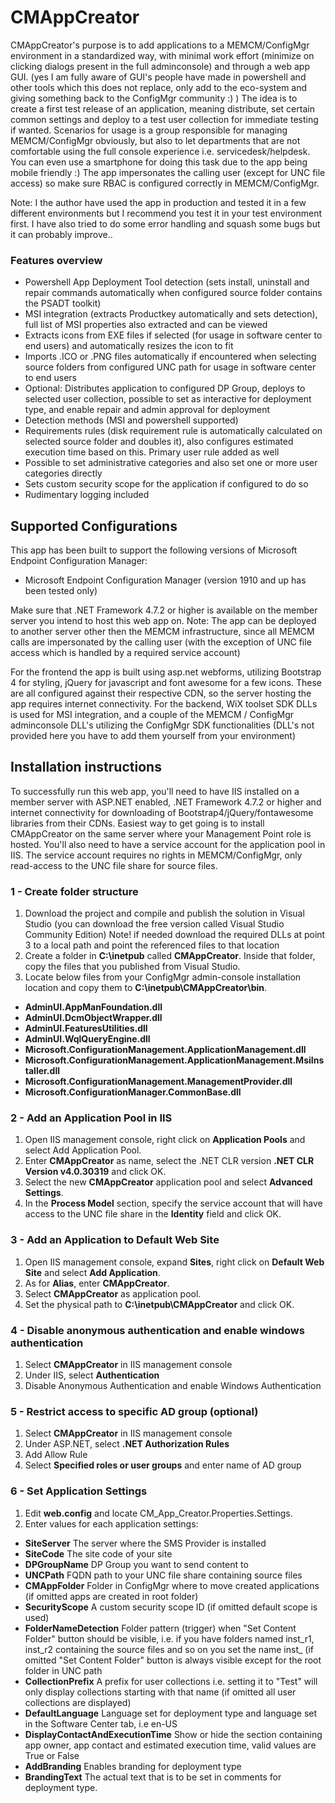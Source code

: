 # CMAppCreator

CMAppCreator's purpose is to add applications to a MEMCM/ConfigMgr environment in a standardized way, with minimal work effort (minimize on clicking dialogs present in the full adminconsole) and through a web app GUI. (yes I am fully aware of GUI's people have made in powershell and other tools which this does not replace, only add to the eco-system and giving something back to the ConfigMgr community :) )
The idea is to create a first test release of an application, meaning distribute, set certain common settings and deploy to a test user collection for immediate testing if wanted.
Scenarios for usage is a group responsible for managing MEMCM/ConfigMgr obviously, but also to let departments that are not comfortable using the full console experience i.e. servicedesk/helpdesk. You can even use a smartphone for doing this task due to the app being mobile friendly :)
The app impersonates the calling user (except for UNC file access) so make sure RBAC is configured correctly in MEMCM/ConfigMgr.

Note: I the author have used the app in production and tested it in a few different environments but I recommend you test it in your test environment first. I have also tried to do some error handling and squash some bugs but it can probably improve..

### Features overview

- Powershell App Deployment Tool detection (sets install, uninstall and repair commands automatically when configured source folder contains the PSADT toolkit)
- MSI integration (extracts Productkey automatically and sets detection), full list of MSI properties also extracted and can be viewed
- Extracts icons from EXE files if selected (for usage in software center to end users) and automatically resizes the icon to fit
- Imports .ICO or .PNG files automatically if encountered when selecting source folders from configured UNC path for usage in software center to end users
- Optional: Distributes application to configured DP Group, deploys to selected user collection, possible to set as interactive for deployment type, and enable repair and admin approval for deployment
- Detection methods (MSI and powershell supported)
- Requirements rules (disk requirement rule is automatically calculated on selected source folder and doubles it), also configures estimated execution time based on this. Primary user rule added as well
- Possible to set administrative categories and also set one or more user categories directly
- Sets custom security scope for the application if configured to do so
- Rudimentary logging included

## Supported Configurations
This app has been built to support the following versions of Microsoft Endpoint Configuration Manager:

- Microsoft Endpoint Configuration Manager (version 1910 and up has been tested only)

Make sure that .NET Framework 4.7.2 or higher is available on the member server you intend to host this web app on.
Note: The app can be deployed to another server other then the MEMCM infrastructure, since all MEMCM calls are impersonated by the calling user (with the exception of UNC file access which is handled by a required service account)

For the frontend the app is built using asp.net webforms, utilizing Bootstrap 4 for styling, jQuery for javascript and font awesome for a few icons. These are all configured against their respective CDN, so the server hosting the app requires internet connectivity.
For the backend, WiX toolset SDK DLLs is used for MSI integration, and a couple of the MEMCM / ConfigMgr adminconsole DLL's utilizing the ConfigMgr SDK functionalities (DLL's not provided here you have to add them yourself from your environment)

## Installation instructions

To successfully run this web app, you'll need to have IIS installed on a member server with ASP.NET enabled, .NET Framework 4.7.2 or higher and internet connectivity for downloading of Bootstrap4/jQuery/fontawesome libraries from their CDNs. Easiest way to get going is to install CMAppCreator on the same server where your Management Point role is hosted. You'll also need to have a service account for the application pool in IIS. The service account requires no rights in MEMCM/ConfigMgr, only read-access to the UNC file share for source files.

### 1 - Create folder structure
1. Download the project and compile and publish the solution in Visual Studio (you can download the free version called Visual Studio Community Edition) Note! if needed download the required DLLs at point 3 to a local path and point the referenced files to that location
2. Create a folder in <b>C:\inetpub</b> called <b>CMAppCreator</b>. Inside that folder, copy the files that you published from Visual Studio.
3. Locate below files from your ConfigMgr admin-console installation location and copy them to <b>C:\inetpub\CMAppCreator\bin</b>.
  - <b>AdminUI.AppManFoundation.dll</b>
  - <b>AdminUI.DcmObjectWrapper.dll</b>
  - <b>AdminUI.FeaturesUtilities.dll</b>
  - <b>AdminUI.WqlQueryEngine.dll</b>
  - <b>Microsoft.ConfigurationManagement.ApplicationManagement.dll</b>
  - <b>Microsoft.ConfigurationManagement.ApplicationManagement.MsiInstaller.dll</b>
  - <b>Microsoft.ConfigurationManagement.ManagementProvider.dll</b>
  - <b>Microsoft.ConfigurationManager.CommonBase.dll</b>

### 2 - Add an Application Pool in IIS
1. Open IIS management console, right click on <b>Application Pools</b> and select Add Application Pool.
2. Enter <b>CMAppCreator</b> as name, select the .NET CLR version <b>.NET CLR Version v4.0.30319</b> and click OK.
3. Select the new <b>CMAppCreator</b> application pool and select <b>Advanced Settings</b>.
4. In the <b>Process Model</b> section, specify the service account that will have access to the UNC file share in the <b>Identity</b> field and click OK.

### 3 - Add an Application to Default Web Site
1. Open IIS management console, expand <b>Sites</b>, right click on <b>Default Web Site</b> and select <b>Add Application</b>.
2. As for <b>Alias</b>, enter <b>CMAppCreator</b>.
3. Select <b>CMAppCreator</b> as application pool.
4. Set the physical path to <b>C:\inetpub\CMAppCreator</b> and click OK.

### 4 - Disable anonymous authentication and enable windows authentication
1. Select <b>CMAppCreator</b> in IIS management console
2. Under IIS, select <b>Authentication</b>
3. Disable Anonymous Authentication and enable Windows Authentication

### 5 - Restrict access to specific AD group (optional)
1. Select <b>CMAppCreator</b> in IIS management console
2. Under ASP.NET, select <b>.NET Authorization Rules</b>
3. Add Allow Rule
4. Select <b>Specified roles or user groups</b> and enter name of AD group

### 6 - Set Application Settings
1. Edit <b>web.config</b> and locate CM_App_Creator.Properties.Settings.
2. Enter values for each application settings: 
 - <b>SiteServer</b> The server where the SMS Provider is installed
 - <b>SiteCode</b> The site code of your site
 - <b>DPGroupName</b> DP Group you want to send content to
 - <b>UNCPath</b> FQDN path to your UNC file share containing source files
 - <b>CMAppFolder</b> Folder in ConfigMgr where to move created applications (if omitted apps are created in root folder)
 - <b>SecurityScope</b> A custom security scope ID (if omitted default scope is used)
 - <b>FolderNameDetection</b> Folder pattern (trigger) when "Set Content Folder" button should be visible, i.e. if you have folders named inst_r1, inst_r2 containing the source files and so on you set the name inst_ (if omitted "Set Content Folder" button is always visible except for the root folder in UNC path
 - <b>CollectionPrefix</b> A prefix for user collections i.e. setting it to "Test" will only display collections starting with that name (if omitted all user collections are displayed)
 - <b>DefaultLanguage</b> Language set for deployment type and language set in the Software Center tab, i.e en-US
 - <b>DisplayContactAndExecutionTime</b> Show or hide the section containing app owner, app contact and estimated execution time, valid values are True or False
 - <b>AddBranding</b> Enables branding for deployment type
 - <b>BrandingText</b> The actual text that is to be set in comments for deployment type.
